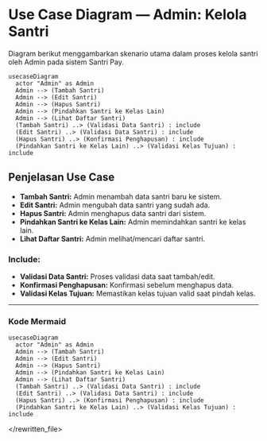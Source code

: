 # Use Case Diagram — Admin: Kelola Santri

Diagram berikut menggambarkan skenario utama dalam proses kelola santri oleh Admin pada sistem Santri Pay.

```mermaid
usecaseDiagram
  actor "Admin" as Admin
  Admin --> (Tambah Santri)
  Admin --> (Edit Santri)
  Admin --> (Hapus Santri)
  Admin --> (Pindahkan Santri ke Kelas Lain)
  Admin --> (Lihat Daftar Santri)
  (Tambah Santri) ..> (Validasi Data Santri) : include
  (Edit Santri) ..> (Validasi Data Santri) : include
  (Hapus Santri) ..> (Konfirmasi Penghapusan) : include
  (Pindahkan Santri ke Kelas Lain) ..> (Validasi Kelas Tujuan) : include
```

## Penjelasan Use Case
- **Tambah Santri:** Admin menambah data santri baru ke sistem.
- **Edit Santri:** Admin mengubah data santri yang sudah ada.
- **Hapus Santri:** Admin menghapus data santri dari sistem.
- **Pindahkan Santri ke Kelas Lain:** Admin memindahkan santri ke kelas lain.
- **Lihat Daftar Santri:** Admin melihat/mencari daftar santri.

### Include:
- **Validasi Data Santri:** Proses validasi data saat tambah/edit.
- **Konfirmasi Penghapusan:** Konfirmasi sebelum menghapus data.
- **Validasi Kelas Tujuan:** Memastikan kelas tujuan valid saat pindah kelas.

---

### Kode Mermaid
```mermaid
usecaseDiagram
  actor "Admin" as Admin
  Admin --> (Tambah Santri)
  Admin --> (Edit Santri)
  Admin --> (Hapus Santri)
  Admin --> (Pindahkan Santri ke Kelas Lain)
  Admin --> (Lihat Daftar Santri)
  (Tambah Santri) ..> (Validasi Data Santri) : include
  (Edit Santri) ..> (Validasi Data Santri) : include
  (Hapus Santri) ..> (Konfirmasi Penghapusan) : include
  (Pindahkan Santri ke Kelas Lain) ..> (Validasi Kelas Tujuan) : include
```

</rewritten_file> 